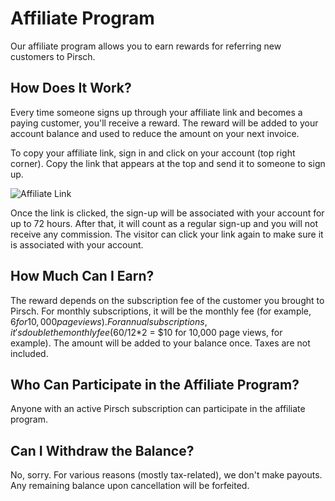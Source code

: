 # Affiliate Program

Our affiliate program allows you to earn rewards for referring new customers to Pirsch.

## How Does It Work?

Every time someone signs up through your affiliate link and becomes a paying customer, you'll receive a reward. The reward will be added to your account balance and used to reduce the amount on your next invoice.

To copy your affiliate link, sign in and click on your account (top right corner). Copy the link that appears at the top and send it to someone to sign up.

![Affiliate Link](static/link.png)

Once the link is clicked, the sign-up will be associated with your account for up to 72 hours. After that, it will count as a regular sign-up and you will not receive any commission. The visitor can click your link again to make sure it is associated with your account.

## How Much Can I Earn?

The reward depends on the subscription fee of the customer you brought to Pirsch. For monthly subscriptions, it will be the monthly fee (for example, $6 for 10,000 page views). For annual subscriptions, it's double the monthly fee ($60/12*2 = $10 for 10,000 page views, for example). The amount will be added to your balance once. Taxes are not included.

## Who Can Participate in the Affiliate Program?

Anyone with an active Pirsch subscription can participate in the affiliate program.

## Can I Withdraw the Balance?

No, sorry. For various reasons (mostly tax-related), we don't make payouts. Any remaining balance upon cancellation will be forfeited.
